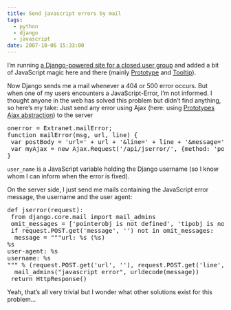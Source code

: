 ```yaml
---
title: Send javascript errors by mail
tags:
  - python
  - django
  - javascript
date: 2007-10-06 15:33:00
---
```


  I&rsquo;m running [a Django-powered site for a closed user group](http://extranet.icoc.ch) and added a bit of JavaScript magic here and there (mainly [Prototype](http://www.prototypejs.org/) and [Tooltip](http://codylindley.com/Javascript/219/finding-a-javascript-tool-tip-script)).

<!-- more -->
  Now Django sends me a mail whenever a 404 or 500 error occurs. But when one of my users encounters a JavaScript-Error, I&rsquo;m not informed. I thought anyone in the web has solved this problem but didn&rsquo;t find anything, so here&rsquo;s my take: Just send any error using Ajax (here: using [Prototypes Ajax abstraction](http://www.prototypejs.org/learn/introduction-to-ajax)) to the server

<pre>
onerror = Extranet.mailError;
function mailError(msg, url, line) {
 var postBody = 'url=' + url + '&amp;line=' + line + '&amp;message=' + escape(msg) + '&amp;useragent=' + escape(navigator.userAgent) + '&amp;user=' + escape(user_name);
 var myAjax = new Ajax.Request('/api/jserror/', {method: 'post', postBody: postBody});
}
</pre>

  `user_name` is a JavaScript variable holding the Django username (so I know whom I can inform when the error is fixed).

  On the server side, I just send me mails containing the JavaScript error message, the username and the user agent:

<pre>
def jserror(request):
 from django.core.mail import mail_admins
 omit_messages = ['pointerobj is not defined', 'tipobj is not defined', 'ns6 is not defined', 'enabletip is not defined']
 if request.POST.get('message', '') not in omit_messages:
  message = """url: %s (%s)
%s
user-agent: %s
username: %s
""" % (request.POST.get('url', ''), request.POST.get('line', ''), request.POST.get('message', ''), request.POST.get('useragent', ''), request.POST.get('user', ''))
  mail_admins("javascript error", urldecode(message))
 return HttpResponse()
</pre>

  Yeah, that&rsquo;s all very trivial but I wonder what other solutions exist for this problem&hellip;